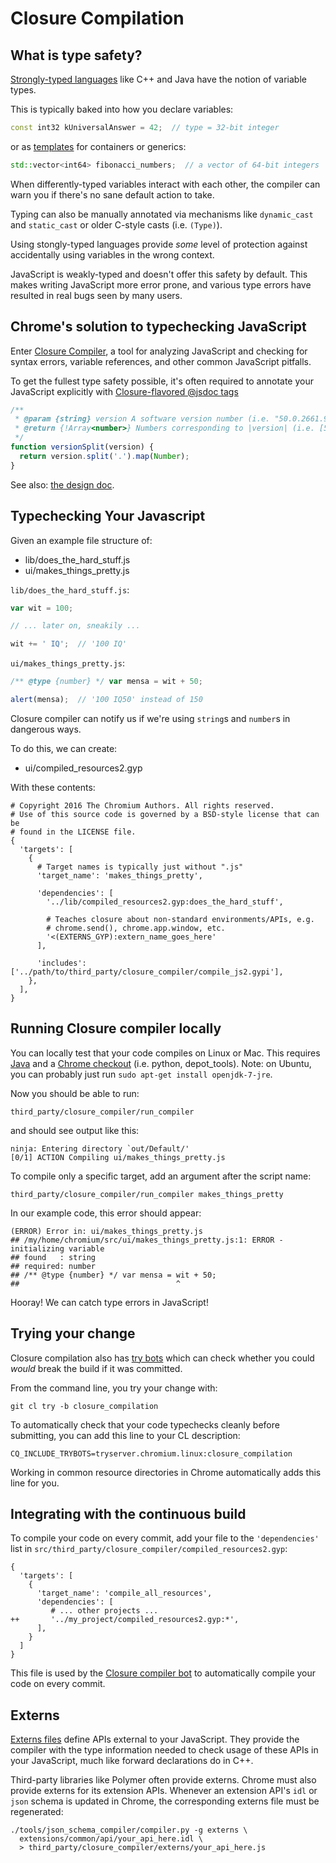 # Closure Compilation

## What is type safety?

[Strongly-typed languages](https://en.wikipedia.org/wiki/Strong_and_weak_typing)
like C++ and Java have the notion of variable types.

This is typically baked into how you declare variables:

```c++
const int32 kUniversalAnswer = 42;  // type = 32-bit integer
```

or as [templates](https://en.wikipedia.org/wiki/Template_metaprogramming) for
containers or generics:

```c++
std::vector<int64> fibonacci_numbers;  // a vector of 64-bit integers
```

When differently-typed variables interact with each other, the compiler can warn
you if there's no sane default action to take.

Typing can also be manually annotated via mechanisms like `dynamic_cast` and
`static_cast` or older C-style casts (i.e. `(Type)`).

Using stongly-typed languages provide _some_ level of protection against
accidentally using variables in the wrong context.

JavaScript is weakly-typed and doesn't offer this safety by default. This makes
writing JavaScript more error prone, and various type errors have resulted in
real bugs seen by many users.

## Chrome's solution to typechecking JavaScript

Enter [Closure Compiler](https://developers.google.com/closure/compiler/), a
tool for analyzing JavaScript and checking for syntax errors, variable
references, and other common JavaScript pitfalls.

To get the fullest type safety possible, it's often required to annotate your
JavaScript explicitly with [Closure-flavored @jsdoc
tags](https://developers.google.com/closure/compiler/docs/js-for-compiler)

```js
/**
 * @param {string} version A software version number (i.e. "50.0.2661.94").
 * @return {!Array<number>} Numbers corresponding to |version| (i.e. [50, 0, 2661, 94]).
 */
function versionSplit(version) {
  return version.split('.').map(Number);
}
```

See also:
[the design doc](https://docs.google.com/a/chromium.org/document/d/1Ee9ggmp6U-lM-w9WmxN5cSLkK9B5YAq14939Woo-JY0/edit).

## Typechecking Your Javascript

Given an example file structure of:

  + lib/does_the_hard_stuff.js
  + ui/makes_things_pretty.js

`lib/does_the_hard_stuff.js`:

```javascript
var wit = 100;

// ... later on, sneakily ...

wit += ' IQ';  // '100 IQ'
```

`ui/makes_things_pretty.js`:

```javascript
/** @type {number} */ var mensa = wit + 50;

alert(mensa);  // '100 IQ50' instead of 150
```

Closure compiler can notify us if we're using `string`s and `number`s in
dangerous ways.

To do this, we can create:

  + ui/compiled_resources2.gyp

With these contents:

```
# Copyright 2016 The Chromium Authors. All rights reserved.
# Use of this source code is governed by a BSD-style license that can be
# found in the LICENSE file.
{
  'targets': [
    {
      # Target names is typically just without ".js"
      'target_name': 'makes_things_pretty',

      'dependencies': [
        '../lib/compiled_resources2.gyp:does_the_hard_stuff',

        # Teaches closure about non-standard environments/APIs, e.g.
        # chrome.send(), chrome.app.window, etc.
        '<(EXTERNS_GYP):extern_name_goes_here'
      ],

      'includes': ['../path/to/third_party/closure_compiler/compile_js2.gypi'],
    },
  ],
}
```

## Running Closure compiler locally

You can locally test that your code compiles on Linux or Mac.  This requires
[Java](http://www.oracle.com/technetwork/java/javase/downloads/index.html) and a
[Chrome checkout](https://www.chromium.org/developers/how-tos/get-the-code) (i.e.
python, depot_tools). Note: on Ubuntu, you can probably just run `sudo apt-get
install openjdk-7-jre`.

Now you should be able to run:

```shell
third_party/closure_compiler/run_compiler
```

and should see output like this:

```shell
ninja: Entering directory `out/Default/'
[0/1] ACTION Compiling ui/makes_things_pretty.js
```

To compile only a specific target, add an argument after the script name:

```shell
third_party/closure_compiler/run_compiler makes_things_pretty
```

In our example code, this error should appear:

```
(ERROR) Error in: ui/makes_things_pretty.js
## /my/home/chromium/src/ui/makes_things_pretty.js:1: ERROR - initializing variable
## found   : string
## required: number
## /** @type {number} */ var mensa = wit + 50;
##                                   ^
```

Hooray! We can catch type errors in JavaScript!

## Trying your change

Closure compilation also has [try
bots](https://build.chromium.org/p/tryserver.chromium.linux/builders/closure_compilation)
which can check whether you could *would* break the build if it was committed.

From the command line, you try your change with:

```shell
git cl try -b closure_compilation
```

To automatically check that your code typechecks cleanly before submitting, you
can add this line to your CL description:

```
CQ_INCLUDE_TRYBOTS=tryserver.chromium.linux:closure_compilation
```

Working in common resource directories in Chrome automatically adds this line
for you.

## Integrating with the continuous build

To compile your code on every commit, add your file to the `'dependencies'` list
in `src/third_party/closure_compiler/compiled_resources2.gyp`:

```
{
  'targets': [
    {
      'target_name': 'compile_all_resources',
      'dependencies': [
         # ... other projects ...
++       '../my_project/compiled_resources2.gyp:*',
      ],
    }
  ]
}
```

This file is used by the
[Closure compiler bot](https://build.chromium.org/p/chromium.fyi/builders/Closure%20Compilation%20Linux)
to automatically compile your code on every commit.

## Externs

[Externs files](https://github.com/google/closure-compiler/wiki/FAQ#how-do-i-write-an-externs-file)
define APIs external to your JavaScript. They provide the compiler with the type
information needed to check usage of these APIs in your JavaScript, much like
forward declarations do in C++.

Third-party libraries like Polymer often provide externs. Chrome must also
provide externs for its extension APIs. Whenever an extension API's `idl` or
`json` schema is updated in Chrome, the corresponding externs file must be
regenerated:

```shell
./tools/json_schema_compiler/compiler.py -g externs \
  extensions/common/api/your_api_here.idl \
  > third_party/closure_compiler/externs/your_api_here.js
```
